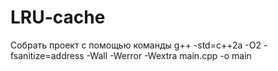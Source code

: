 # LRU-cache
Собрать проект с помощью команды
 g++ -std=c++2a -O2 -fsanitize=address -Wall -Werror -Wextra main.cpp -o main
